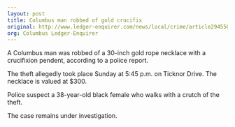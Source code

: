 ```yaml
---
layout: post
title: Columbus man robbed of gold crucifix
original: http://www.ledger-enquirer.com/news/local/crime/article29455075.html
org: Columbus Ledger-Enquirer
---
```


A Columbus man was robbed of a 30-inch gold rope necklace with a crucifixion pendent, according to a police report.

<!--break-->

The theft allegedly took place Sunday at 5:45 p.m. on Ticknor Drive. The necklace is valued at $300.

Police suspect a 38-year-old black female who walks with a crutch of the theft.

The case remains under investigation.